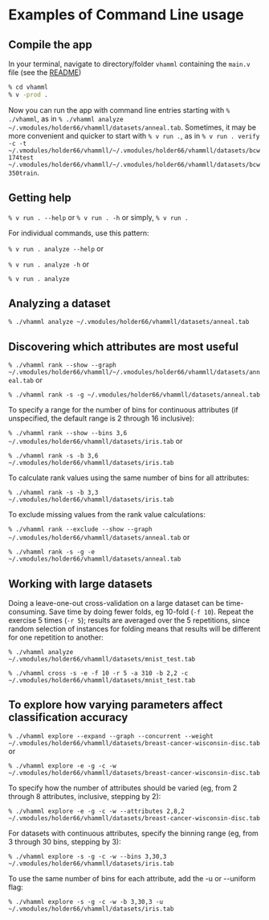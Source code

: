 # Examples of Command Line usage

## Compile the app
In your terminal, navigate to directory/folder `vhamml` containing the `main.v` file
(see the [README](https://github.com/holder66/vhammll/blob/master/README.md))
```sh
% cd vhamml
% v -prod .
```

Now you can run the app with command line entries starting with `% ./vhamml`, 
as in `% ./vhamml analyze ~/.vmodules/holder66/vhammll/datasets/anneal.tab`.
Sometimes, it may be more convenient and quicker to start with `% v run .`, as in
`% v run . verify -c -t ~/.vmodules/holder66/vhammll/~/.vmodules/holder66/vhammll/datasets/bcw174test ~/.vmodules/holder66/vhammll/~/.vmodules/holder66/vhammll/datasets/bcw350train`.

## Getting help
`% v run . --help` or
`% v run . -h` or simply, 
`% v run .`

For individual commands, use this pattern:

`% v run . analyze --help` or

`% v run . analyze -h` or 

`% v run . analyze`

## Analyzing a dataset
`% ./vhamml analyze ~/.vmodules/holder66/vhammll/datasets/anneal.tab`

## Discovering which attributes are most useful
`% ./vhamml rank --show --graph ~/.vmodules/holder66/vhammll/~/.vmodules/holder66/vhammll/datasets/anneal.tab` or

`% ./vhamml rank -s -g ~/.vmodules/holder66/vhammll/datasets/anneal.tab`

To specify a range for the number of bins for continuous attributes (if unspecified, the default range is 2 through 16 inclusive):

`% ./vhamml rank --show --bins 3,6 ~/.vmodules/holder66/vhammll/datasets/iris.tab` or 

`% ./vhamml rank -s -b 3,6 ~/.vmodules/holder66/vhammll/datasets/iris.tab`

To calculate rank values using the same number of bins for all attributes:

`% ./vhamml rank -s -b 3,3 ~/.vmodules/holder66/vhammll/datasets/iris.tab`

To exclude missing values from the rank value calculations:

`% ./vhamml rank --exclude --show --graph ~/.vmodules/holder66/vhammll/datasets/anneal.tab` or 

`% ./vhamml rank -s -g -e ~/.vmodules/holder66/vhammll/datasets/anneal.tab`

## Working with large datasets
Doing a leave-one-out cross-validation on a large dataset can be time-consuming. Save time by doing fewer folds, eg 10-fold (`-f 10`). Repeat the exercise 5 times (`-r 5`); results are averaged over the 5 repetitions, since random selection of instances for folding means that results will be different for one repetition to another:

`% ./vhamml analyze ~/.vmodules/holder66/vhammll/datasets/mnist_test.tab`

`% ./vhamml cross -s -e -f 10 -r 5 -a 310 -b 2,2 -c ~/.vmodules/holder66/vhammll/datasets/mnist_test.tab`

## To explore how varying parameters affect classification accuracy
`% ./vhamml explore --expand --graph --concurrent --weight ~/.vmodules/holder66/vhammll/datasets/breast-cancer-wisconsin-disc.tab` or

`% ./vhamml explore -e -g -c -w ~/.vmodules/holder66/vhammll/datasets/breast-cancer-wisconsin-disc.tab`

To specify how the number of attributes should be varied (eg, from 2 through 8 attributes, inclusive, stepping by 2):

`% ./vhamml explore -e -g -c -w --attributes 2,8,2 ~/.vmodules/holder66/vhammll/datasets/breast-cancer-wisconsin-disc.tab`

For datasets with continuous attributes, specify the binning range (eg, from 3 through 30 bins, stepping by 3):

`% ./vhamml explore -s -g -c -w --bins 3,30,3 ~/.vmodules/holder66/vhammll/datasets/iris.tab`

To use the same number of bins for each attribute, add the -u or --uniform flag:

`% ./vhamml explore -s -g -c -w -b 3,30,3 -u ~/.vmodules/holder66/vhammll/datasets/iris.tab`
